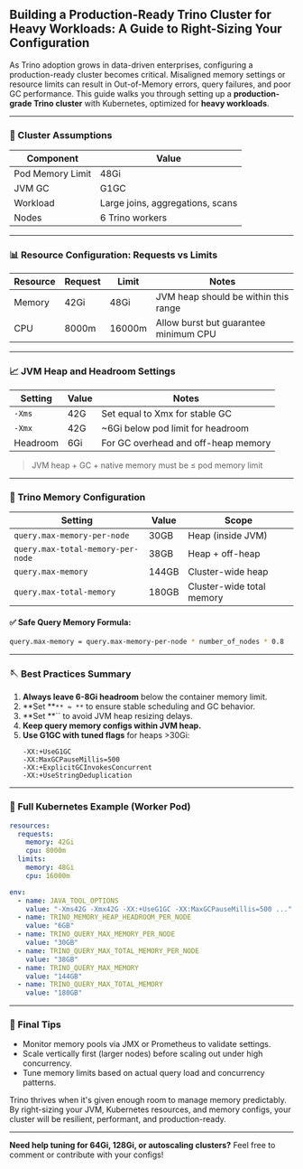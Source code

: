 ## Building a Production-Ready Trino Cluster for Heavy Workloads: A Guide to Right-Sizing Your Configuration

As Trino adoption grows in data-driven enterprises, configuring a production-ready cluster becomes critical. Misaligned memory settings or resource limits can result in Out-of-Memory errors, query failures, and poor GC performance. This guide walks you through setting up a **production-grade Trino cluster** with Kubernetes, optimized for **heavy workloads**.

---

### 🔧 Cluster Assumptions

| Component        | Value                            |
| ---------------- | -------------------------------- |
| Pod Memory Limit | 48Gi                             |
| JVM GC           | G1GC                             |
| Workload         | Large joins, aggregations, scans |
| Nodes            | 6 Trino workers                  |

---

### 📊 Resource Configuration: Requests vs Limits

| Resource | Request | Limit  | Notes                                 |
| -------- | ------- | ------ | ------------------------------------- |
| Memory   | 42Gi    | 48Gi   | JVM heap should be within this range  |
| CPU      | 8000m   | 16000m | Allow burst but guarantee minimum CPU |

---

### 📈 JVM Heap and Headroom Settings

| Setting  | Value | Notes                               |
| -------- | ----- | ----------------------------------- |
| `-Xms`   | 42G   | Set equal to Xmx for stable GC      |
| `-Xmx`   | 42G   | \~6Gi below pod limit for headroom  |
| Headroom | 6Gi   | For GC overhead and off-heap memory |

> JVM heap + GC + native memory must be ≤ pod memory limit

---

### 📁 Trino Memory Configuration

| Setting                           | Value | Scope                     |
| --------------------------------- | ----- | ------------------------- |
| `query.max-memory-per-node`       | 30GB  | Heap (inside JVM)         |
| `query.max-total-memory-per-node` | 38GB  | Heap + off-heap           |
| `query.max-memory`                | 144GB | Cluster-wide heap         |
| `query.max-total-memory`          | 180GB | Cluster-wide total memory |

#### ✅ Safe Query Memory Formula:

```bash
query.max-memory = query.max-memory-per-node * number_of_nodes * 0.8
```

---

### 🪡 Best Practices Summary

1. **Always leave 6-8Gi headroom** below the container memory limit.
2. **Set **``** ≈ **`` to ensure stable scheduling and GC behavior.
3. **Set **`` to avoid JVM heap resizing delays.
4. **Keep query memory configs within JVM heap.**
5. **Use G1GC with tuned flags** for heaps >30Gi:
   ```
   -XX:+UseG1GC
   -XX:MaxGCPauseMillis=500
   -XX:+ExplicitGCInvokesConcurrent
   -XX:+UseStringDeduplication
   ```

---

### 🔄 Full Kubernetes Example (Worker Pod)

```yaml
resources:
  requests:
    memory: 42Gi
    cpu: 8000m
  limits:
    memory: 48Gi
    cpu: 16000m

env:
  - name: JAVA_TOOL_OPTIONS
    value: "-Xms42G -Xmx42G -XX:+UseG1GC -XX:MaxGCPauseMillis=500 ..."
  - name: TRINO_MEMORY_HEAP_HEADROOM_PER_NODE
    value: "6GB"
  - name: TRINO_QUERY_MAX_MEMORY_PER_NODE
    value: "30GB"
  - name: TRINO_QUERY_MAX_TOTAL_MEMORY_PER_NODE
    value: "38GB"
  - name: TRINO_QUERY_MAX_MEMORY
    value: "144GB"
  - name: TRINO_QUERY_MAX_TOTAL_MEMORY
    value: "180GB"
```

---

### 📲 Final Tips

- Monitor memory pools via JMX or Prometheus to validate settings.
- Scale vertically first (larger nodes) before scaling out under high concurrency.
- Tune memory limits based on actual query load and concurrency patterns.

Trino thrives when it's given enough room to manage memory predictably. By right-sizing your JVM, Kubernetes resources, and memory configs, your cluster will be resilient, performant, and production-ready.

---

**Need help tuning for 64Gi, 128Gi, or autoscaling clusters?** Feel free to comment or contribute with your configs!

